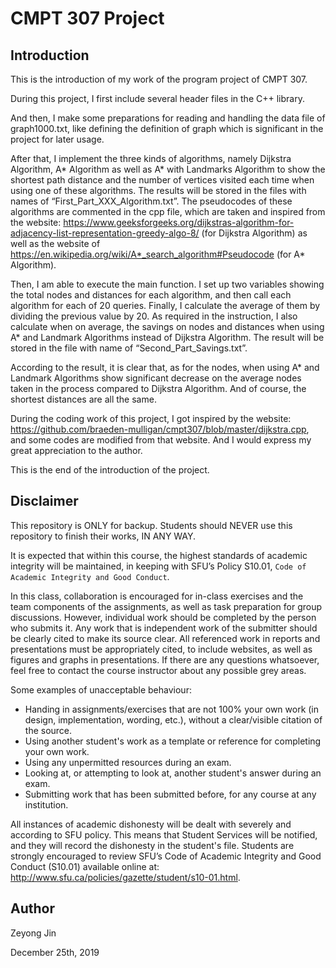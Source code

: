 # CMPT 307 Project

## Introduction
This is the introduction of my work of the program project of CMPT 307.

During this project, I first include several header files in the C++ library. 

And then, I make some preparations for reading and handling the data file of graph1000.txt, like defining the definition of graph which is significant in the project for later usage.

After that, I implement the three kinds of algorithms, namely Dijkstra Algorithm, A* Algorithm as well as A* with Landmarks Algorithm to show the shortest path distance and the number of vertices visited each time when using one of these algorithms. The results will be stored in the files with names of “First_Part_XXX_Algorithm.txt”. The pseudocodes of these algorithms are commented in the cpp file, which are taken and inspired from the website: https://www.geeksforgeeks.org/dijkstras-algorithm-for-adjacency-list-representation-greedy-algo-8/ (for Dijkstra Algorithm) as well as the website of https://en.wikipedia.org/wiki/A*_search_algorithm#Pseudocode (for A* Algorithm).

Then, I am able to execute the main function. I set up two variables showing the total nodes and distances for each algorithm, and then call each algorithm for each of 20 queries. Finally, I calculate the average of them by dividing the previous value by 20. As required in the instruction, I also calculate when on average, the savings on nodes and distances when using A* and Landmark Algorithms instead of Dijkstra Algorithm. The result will be stored in the file with name of “Second_Part_Savings.txt”.

According to the result, it is clear that, as for the nodes, when using A* and Landmark Algorithms show significant decrease on the average nodes taken in the process compared to Dijkstra Algorithm. And of course, the shortest distances are all the same.

During the coding work of this project, I got inspired by the website: https://github.com/braeden-mulligan/cmpt307/blob/master/dijkstra.cpp, and some codes are modified from that website. And I would express my great appreciation to the author.

This is the end of the introduction of the project.

## Disclaimer

This repository is ONLY for backup. Students should NEVER use this repository to finish their works, IN ANY WAY.

It is expected that within this course, the highest standards of academic integrity will be maintained, in
keeping with SFU’s Policy S10.01, `Code of Academic Integrity and Good Conduct`.

In this class, collaboration is encouraged for in-class exercises and the team components of the assignments, as well
as task preparation for group discussions. However, individual work should be completed by the person
who submits it. Any work that is independent work of the submitter should be clearly cited to make its
source clear. All referenced work in reports and presentations must be appropriately cited, to include
websites, as well as figures and graphs in presentations. If there are any questions whatsoever, feel free
to contact the course instructor about any possible grey areas.

Some examples of unacceptable behaviour:
- Handing in assignments/exercises that are not 100% your own work (in design, implementation,
wording, etc.), without a clear/visible citation of the source.
- Using another student's work as a template or reference for completing your own work.
- Using any unpermitted resources during an exam.
- Looking at, or attempting to look at, another student's answer during an exam.
- Submitting work that has been submitted before, for any course at any institution.

All instances of academic dishonesty will be dealt with severely and according to SFU policy. This means
that Student Services will be notified, and they will record the dishonesty in the student's file. Students
are strongly encouraged to review SFU’s Code of Academic Integrity and Good Conduct (S10.01) available
online at: http://www.sfu.ca/policies/gazette/student/s10-01.html.

## Author

Zeyong Jin

December 25th, 2019

